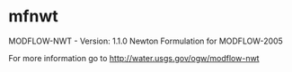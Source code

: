 # mfnwt
MODFLOW-NWT - Version: 1.1.0
Newton Formulation for MODFLOW-2005

For more information go to http://water.usgs.gov/ogw/modflow-nwt

